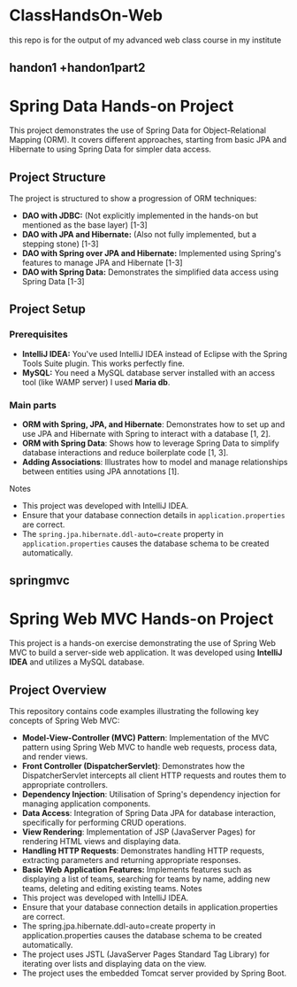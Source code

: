 # ClassHandsOn-Web
this repo is for the output of my advanced web class course in my institute 
## handon1 +handon1part2
# Spring Data Hands-on Project 

This project demonstrates the use of Spring Data for Object-Relational Mapping (ORM). It covers different approaches, starting from basic JPA and Hibernate to using Spring Data for simpler data access.

## Project Structure

The project is structured to show a progression of ORM techniques:

*   **DAO with JDBC:** (Not explicitly implemented in the hands-on but mentioned as the base layer) [1-3]
*   **DAO with JPA and Hibernate:** (Also not fully implemented, but a stepping stone) [1-3]
*   **DAO with Spring over JPA and Hibernate:** Implemented using Spring's features to manage JPA and Hibernate [1-3]
*   **DAO with Spring Data:** Demonstrates the simplified data access using Spring Data [1-3]

## Project Setup

### Prerequisites

*   **IntelliJ IDEA:** You've used IntelliJ IDEA instead of Eclipse with the Spring Tools Suite plugin. This works perfectly fine.
*   **MySQL:** You need a MySQL database server installed with an access tool (like WAMP server) I used **Maria db**.
### Main parts 
*   **ORM with Spring, JPA, and Hibernate**: Demonstrates how to set up and use JPA and Hibernate with Spring to interact with a database [1, 2].
*   **ORM with Spring Data**: Shows how to leverage Spring Data to simplify database interactions and reduce boilerplate code [1, 3].
*   **Adding Associations**: Illustrates how to model and manage relationships between entities using JPA annotations [1].

Notes
* This project was developed with IntelliJ IDEA.
* Ensure that your database connection details in `application.properties` are correct.
* The `spring.jpa.hibernate.ddl-auto=create` property in `application.properties` causes the database schema to be created automatically.

## springmvc
# Spring Web MVC Hands-on Project
This project is a hands-on exercise demonstrating the use of Spring Web MVC to build a server-side web application. It was developed using **IntelliJ IDEA** and utilizes a MySQL database.

## Project Overview

This repository contains code examples illustrating the following key concepts of Spring Web MVC:

*   **Model-View-Controller (MVC) Pattern**: Implementation of the MVC pattern using Spring Web MVC to handle web requests, process data, and render views.
*   **Front Controller (DispatcherServlet)**: Demonstrates how the DispatcherServlet intercepts all client HTTP requests and routes them to appropriate controllers.
*   **Dependency Injection**: Utilisation of Spring's dependency injection for managing application components.
*  **Data Access**: Integration of Spring Data JPA for database interaction, specifically for performing CRUD operations.
*   **View Rendering**: Implementation of JSP (JavaServer Pages) for rendering HTML views and displaying data.
*  **Handling HTTP Requests**:  Demonstrates handling HTTP requests, extracting parameters and returning appropriate responses.
*   **Basic Web Application Features:** Implements features such as displaying a list of teams, searching for teams by name, adding new teams, deleting and editing existing teams.
Notes
* This project was developed with IntelliJ IDEA.
* Ensure that your database connection details in application.properties are correct.
* The spring.jpa.hibernate.ddl-auto=create property in application.properties causes the database schema to be created automatically.
* The project uses JSTL (JavaServer Pages Standard Tag Library) for iterating over lists and displaying data on the view.
* The project uses the embedded Tomcat server provided by Spring Boot.
